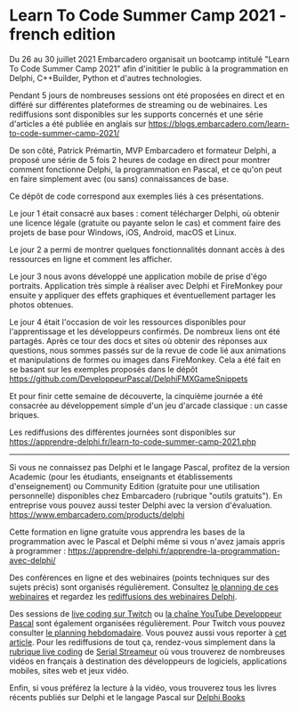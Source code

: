 # Learn To Code Summer Camp 2021 - french edition
Du 26 au 30 juillet 2021 Embarcadero organisait un bootcamp intitulé "Learn To Code Summer Camp 2021" afin d'inititier le public à la programmation en Delphi, C++Builder, Python et d'autres technologies.

Pendant 5 jours de nombreuses sessions ont été proposées en direct et en différé sur différentes plateformes de streaming ou de webinaires. Les rediffusions sont disponibles sur les supports concernés et une série d'articles a été publiée en anglais sur https://blogs.embarcadero.com/learn-to-code-summer-camp-2021/

De son côté, Patrick Prémartin, MVP Embarcadero et formateur Delphi, a proposé une série de 5 fois 2 heures de codage en direct pour montrer comment fonctionne Delphi, la programmation en Pascal, et ce qu'on peut en faire simplement avec (ou sans) connaissances de base.

Ce dépôt de code correspond aux exemples liés à ces présentations.

Le jour 1 était consacré aux bases : coment télécharger Delphi, où obtenir une licence légale (gratuite ou payante selon le cas) et comment faire des projets de base pour Windows, iOS, Android, macOS et Linux.

Le jour 2 a permi de montrer quelques fonctionnalités donnant accès à des ressources en ligne et comment les afficher.

Le jour 3 nous avons développé une application mobile de prise d'égo portraits. Application très simple à réaliser avec Delphi et FireMonkey pour ensuite y appliquer des effets graphiques et éventuellement partager les photos obtenues.

Le jour 4 était l'occasion de voir les ressources disponibles pour l'apprentissage et les développeurs confirmés. De nombreux liens ont été partagés. Après ce tour des docs et sites où obtenir des réponses aux questions, nous sommes passés sur de la revue de code lié aux animations et manipulations de formes ou images dans FireMonkey. Cela a été fait en se basant sur les exemples proposés dans le dépôt https://github.com/DeveloppeurPascal/DelphiFMXGameSnippets

Et pour finir cette semaine de découverte, la cinquième journée a été consacrée au développement simple d'un jeu d'arcade classique : un casse briques.

Les rediffusions des différentes journées sont disponibles sur https://apprendre-delphi.fr/learn-to-code-summer-camp-2021.php

-----

Si vous ne connaissez pas Delphi et le langage Pascal, profitez de la version Academic (pour les étudiants, enseignants et établissements d'enseignement) ou Community Edition (gratuite pour une utilisation personnelle) disponibles chez Embarcadero (rubrique "outils gratuits").
En entreprise vous pouvez aussi tester Delphi avec la version d'évaluation.
https://www.embarcadero.com/products/delphi

Cette formation en ligne gratuite vous apprendra les bases de la programmation avec le Pascal et Delphi même si vous n'avez jamais appris à programmer :
https://apprendre-delphi.fr/apprendre-la-programmation-avec-delphi/

Des conférences en ligne et des webinaires (points techniques sur des sujets précis) sont organisés régulièrement. Consultez [le planning de ces webinaires](https://developpeur-pascal.fr/p/_6007-webinaires.html) et regardez les [rediffusions des webinaires Delphi](https://serialstreameur.fr/webinaires-delphi.php).

Des sessions de [live coding sur Twitch](https://www.twitch.tv/patrickpremartin) ou [la chaîne YouTube Developpeur Pascal](https://www.youtube.com/channel/UCk_LmkBB90jdEdmfF77W6qQ) sont également organisées régulièrement. Pour Twitch vous pouvez consulter [le planning hebdomadaire](https://www.twitch.tv/patrickpremartin/schedule). Vous pouvez aussi vous reporter à [cet article](https://developpeur-pascal.fr/p/_600e-livestreams-de-codage-en-direct-avec-delphi.html). Pour les rediffusions de tout ça, rendez-vous simplement dans la [rubrique live coding](https://serialstreameur.fr/live-coding.php) de [Serial Streameur](https://serialstreameur.fr/) où vous trouverez de nombreuses vidéos en français à destination des développeurs de logiciels, applications mobiles, sites web et jeux vidéo.

Enfin, si vous préférez la lecture à la vidéo, vous trouverez tous les livres récents publiés sur Delphi et le langage Pascal sur [Delphi Books](https://delphi-books.com)
